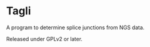  Tagli
=======

A program to determine splice junctions from NGS data.

Released under GPLv2 or later.


